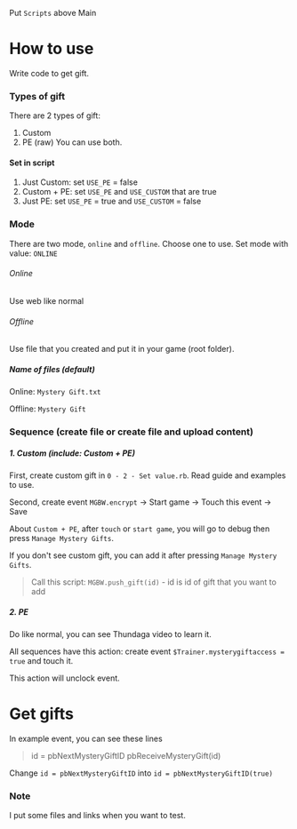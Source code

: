 Put `Scripts` above Main

# How to use
Write code to get gift.

### Types of gift
There are 2 types of gift:
1. Custom
2. PE (raw)
You can use both.

#### Set in script
1. Just Custom: set `USE_PE` = false
1. Custom + PE: set `USE_PE` and `USE_CUSTOM` that are true
1. Just PE: set `USE_PE` = true and `USE_CUSTOM` = false

### Mode
There are two mode, `online` and `offline`. Choose one to use. Set mode with value: `ONLINE`

###### Online
Use web like normal
###### Offline
Use file that you created and put it in your game (root folder).

##### Name of files (default)
Online: `Mystery Gift.txt`

Offline: `Mystery Gift`

### Sequence (create file or create file and upload content)
##### 1. Custom (include: Custom + PE)
First, create custom gift in `0 - 2 - Set value.rb`. Read guide and examples to use.

Second, create event `MGBW.encrypt` -> Start game -> Touch this event -> Save

About `Custom + PE`, after `touch` or `start game`, you will go to debug then press `Manage Mystery Gifts`.

If you don't see custom gift, you can add it after pressing `Manage Mystery Gifts`.
> Call this script: `MGBW.push_gift(id)` - id is id of gift that you want to add

##### 2. PE
Do like normal, you can see Thundaga video to learn it.

All sequences have this action: create event `$Trainer.mysterygiftaccess = true` and touch it.

This action will unclock event.

# Get gifts
In example event, you can see these lines
> id = pbNextMysteryGiftID
> pbReceiveMysteryGift(id)

Change `id = pbNextMysteryGiftID` into `id = pbNextMysteryGiftID(true)`

### Note
I put some files and links when you want to test.
